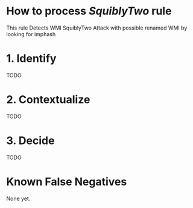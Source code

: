 # How to process *SquiblyTwo* rule
This rule Detects WMI SquiblyTwo Attack with possible renamed WMI by looking for imphash

# 1. Identify
TODO

# 2. Contextualize
TODO

# 3. Decide
TODO

# Known False Negatives
None yet.
